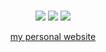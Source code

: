 <div align="center">
  
<br>

![](http://github-profile-summary-cards.vercel.app/api/cards/profile-details?username=wyndchyme&theme=ayu_mirage)
![](http://github-profile-summary-cards.vercel.app/api/cards/most-commit-language?username=wyndchyme&theme=ayu_mirage)
![](http://github-profile-summary-cards.vercel.app/api/cards/productive-time?username=wyndchyme&theme=ayu_mirage&utcOffset=8)

[my personal website](wyndchyme.github.io)

</div>

<br>

